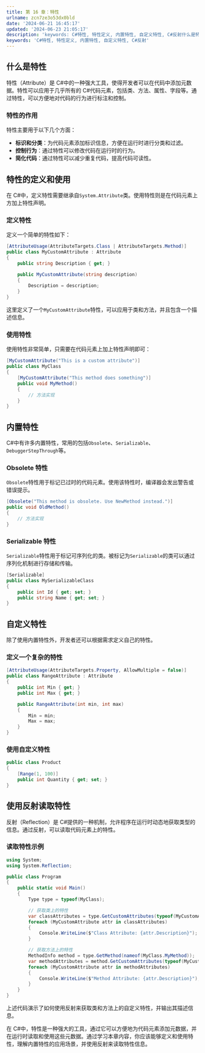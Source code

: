 ```yaml
---
title: 第 16 章：特性
urlname: zcn7ze3o53dx0bld
date: '2024-06-21 16:45:17'
updated: '2024-06-23 21:05:17'
description: 'keywords: C#特性, 特性定义, 内置特性, 自定义特性, C#反射什么是特性特性（Attribute）是 C#中的一种强大工具，使得开发者可以在代码中添加元数据。特性可以应用于几乎所有的 C#代码元素，包括类、方法、属性、字段等。通过特性，可以方便地对代码的行为进行标注和控制。特性...'
keywords: 'C#特性, 特性定义, 内置特性, 自定义特性, C#反射'
---
```

## 什么是特性

特性（Attribute）是 C#中的一种强大工具，使得开发者可以在代码中添加元数据。特性可以应用于几乎所有的 C#代码元素，包括类、方法、属性、字段等。通过特性，可以方便地对代码的行为进行标注和控制。

### 特性的作用

特性主要用于以下几个方面：

- **标识和分类**：为代码元素添加标识信息，方便在运行时进行分类和过滤。
- **控制行为**：通过特性可以修改代码在运行时的行为。
- **简化代码**：通过特性可以减少重复代码，提高代码可读性。

## 特性的定义和使用

在 C#中，定义特性需要继承自`System.Attribute`类。使用特性则是在代码元素上方加上特性声明。

### 定义特性

定义一个简单的特性如下：

```csharp
[AttributeUsage(AttributeTargets.Class | AttributeTargets.Method)]
public class MyCustomAttribute : Attribute
{
    public string Description { get; }

    public MyCustomAttribute(string description)
    {
        Description = description;
    }
}
```

这里定义了一个`MyCustomAttribute`特性，可以应用于类和方法，并且包含一个描述信息。

### 使用特性

使用特性非常简单，只需要在代码元素上加上特性声明即可：

```csharp
[MyCustomAttribute("This is a custom attribute")]
public class MyClass
{
    [MyCustomAttribute("This method does something")]
    public void MyMethod()
    {
        // 方法实现
    }
}
```

## 内置特性

C#中有许多内置特性，常用的包括`Obsolete`、`Serializable`、`DebuggerStepThrough`等。

### Obsolete 特性

`Obsolete`特性用于标记已过时的代码元素。使用该特性时，编译器会发出警告或错误提示。

```csharp
[Obsolete("This method is obsolete. Use NewMethod instead.")]
public void OldMethod()
{
    // 方法实现
}
```

### Serializable 特性

`Serializable`特性用于标记可序列化的类。被标记为`Serializable`的类可以通过序列化机制进行存储和传输。

```csharp
[Serializable]
public class MySerializableClass
{
    public int Id { get; set; }
    public string Name { get; set; }
}
```

## 自定义特性

除了使用内置特性外，开发者还可以根据需求定义自己的特性。

### 定义一个复杂的特性

```csharp
[AttributeUsage(AttributeTargets.Property, AllowMultiple = false)]
public class RangeAttribute : Attribute
{
    public int Min { get; }
    public int Max { get; }

    public RangeAttribute(int min, int max)
    {
        Min = min;
        Max = max;
    }
}
```

### 使用自定义特性

```csharp
public class Product
{
    [Range(1, 100)]
    public int Quantity { get; set; }
}
```

## 使用反射读取特性

反射（Reflection）是 C#提供的一种机制，允许程序在运行时动态地获取类型的信息。通过反射，可以读取代码元素上的特性。

### 读取特性示例

```csharp
using System;
using System.Reflection;

public class Program
{
    public static void Main()
    {
        Type type = typeof(MyClass);

        // 获取类上的特性
        var classAttributes = type.GetCustomAttributes(typeof(MyCustomAttribute), false);
        foreach (MyCustomAttribute attr in classAttributes)
        {
            Console.WriteLine($"Class Attribute: {attr.Description}");
        }

        // 获取方法上的特性
        MethodInfo method = type.GetMethod(nameof(MyClass.MyMethod));
        var methodAttributes = method.GetCustomAttributes(typeof(MyCustomAttribute), false);
        foreach (MyCustomAttribute attr in methodAttributes)
        {
            Console.WriteLine($"Method Attribute: {attr.Description}");
        }
    }
}
```

上述代码演示了如何使用反射来获取类和方法上的自定义特性，并输出其描述信息。


在 C#中，特性是一种强大的工具，通过它可以方便地为代码元素添加元数据，并在运行时读取和使用这些元数据。通过学习本章内容，你应该能够定义和使用特性，理解内置特性的应用场景，并使用反射来读取特性信息。

